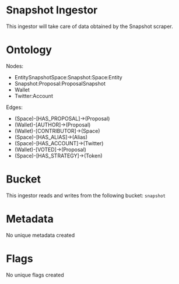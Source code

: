 # Snapshot Ingestor

This ingestor will take care of data obtained by the Snapshot scraper.

# Ontology

Nodes:

- EntitySnapshotSpace:Snapshot:Space:Entity
- Snapshot:Proposal:ProposalSnapshot
- Wallet
- Twitter:Account

Edges:

- (Space)-[HAS_PROPOSAL]->(Proposal)
- (Wallet)-[AUTHOR]->(Proposal)
- (Wallet)-[CONTRIBUTOR]->(Space)
- (Space)-[HAS_ALIAS]->(Alias)
- (Space)-[HAS_ACCOUNT]->(Twitter)
- (Wallet)-[VOTED]->(Proposal)
- (Space)-[HAS_STRATEGY]->(Token)

# Bucket

This ingestor reads and writes from the following bucket: `snapshot`

# Metadata

No unique metadata created

# Flags

No unique flags created
